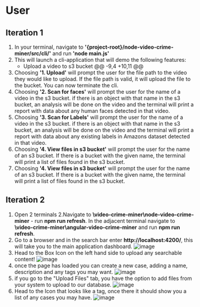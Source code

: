 # User

## Iteration 1
1. In your terminal, navigate to **'{project-root}/node-video-crime-miner/src/cli/'** and run **'node main.js'**
2. This will launch a cli-application that will demo the following features:
    - Upload a video to s3 bucket
@@ -9,4 +10,11 @@
3. Choosing **'1. Upload'** will prompt the user for the file path to the video they would like to upload. If the file path is valid, it will upload the file to the bucket. You can now terminate the cli. 
4. Choosing **'2. Scan for faces'** will prompt the user for the name of a video in the s3 bucket. if there is an object with that name in the s3 bucket, an analysis will be done on the video and the terminal will print a report with data about any human faces detected in that video.
5. Choosing **'3. Scan for Labels'** will prompt the user for the name of a video in the s3 bucket. if there is an object with that name in the s3 bucket, an analysis will be done on the video and the terminal will print a report with data about any existing labels in Amazons dataset detected in that video. 
6. Choosing **'4. View files in s3 bucket'** will prompt the user for the name of an s3 bucket. If there is a bucket with the given name, the terminal will print a list of files found in the s3 bucket.
6. Choosing **'4. View files in s3 bucket'** will prompt the user for the name of an s3 bucket. If there is a bucket with the given name, the terminal will print a list of files found in the s3 bucket.

## Iteration 2
1. Open 2 terminals
2.Navigate to **\video-crime-miner\node-video-crime-miner** - run **npm run refresh**. In the adjacent terminal navigate to **\video-crime-miner\angular-video-crime-miner** and run **npm run refresh**.
3. Go to a browser and in the search bar enter **http://localhost:4200/**, this will take you to the main application dashboard.
![image](https://user-images.githubusercontent.com/87199787/206324847-72519bf9-1450-4c9c-a920-0df85bdcbc6e.png)
4. Head to the Box Icon on the left hand side to upload any searchable content!
![image](https://user-images.githubusercontent.com/87199787/206339160-672e41c7-f34b-4f55-9b9c-c90bf54e15c3.png)
5. once the page has loaded you can create a new case, adding a name, description and any tags you may want. 
![image](https://user-images.githubusercontent.com/87199787/206339284-58db31e7-09c8-4c37-a97b-79e8723a158a.png)
6. if you go to the "Upload Files" tab, you have the option to add files from  your system to upload to our database.
![image](https://user-images.githubusercontent.com/87199787/206339367-33c6deae-f142-48d7-a8d0-68b81fcf0020.png)
7. Head to the Icon that looks like a tag, once there it should show you a list of any cases you may have.
![image](https://user-images.githubusercontent.com/87199787/206339452-03a9286c-7067-4180-b208-bb7ba60dadf9.png)
